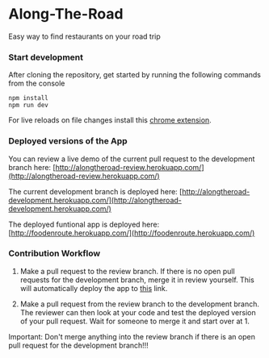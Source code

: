 # Along-The-Road
Easy way to find restaurants on your road trip
### Start development 
After cloning the repository, get started by running the following commands from the console
```
npm install
npm run dev
```

For live reloads on file changes install this [chrome extension](https://chrome.google.com/webstore/detail/livereload/jnihajbhpnppcggbcgedagnkighmdlei).

### Deployed versions of the App

You can review a live demo of the current pull request to the development branch here: [http://alongtheroad-review.herokuapp.com/](http://alongtheroad-review.herokuapp.com/)

The current development branch is deployed here: [http://alongtheroad-development.herokuapp.com/](http://alongtheroad-development.herokuapp.com/)

The deployed funtional app is deployed here: [http://foodenroute.herokuapp.com/](http://foodenroute.herokuapp.com/)

### Contribution Workflow

1. Make a pull request to the review branch. If there is no open pull requests for the development branch, merge it in review yourself. This will automatically deploy the app to [this](http://alongtheroad-review.herokuapp.com/) link. 

2. Make a pull request from the review branch to the development branch. The reviewer can then look at your code and test the deployed version of your pull request. Wait for someone to merge it and start over at 1.

Important: Don't merge anything into the review branch if there is an open pull request for the development branch!!!

